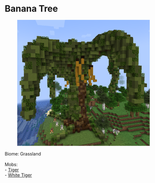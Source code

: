 # Banana Tree



<figure><img src="../../../../.gitbook/assets/image (5) (1) (1) (1).png" alt=""><figcaption></figcaption></figure>

Biome: Grassland\
\
Mobs:\
\- [Tiger](../../mobs/minions/tiger.md)\
\- [White Tiger](../../mobs/minions/white-tiger.md)
